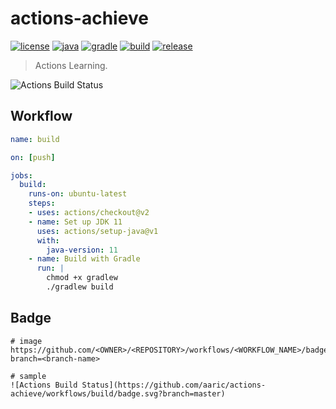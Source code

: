 # actions-achieve

[![license](https://img.shields.io/badge/license-MIT-green.svg?style=flat&logo=github)](https://www.mit-license.org)
[![java](https://img.shields.io/badge/java-11-brightgreen.svg?style=flat&logo=java)](https://www.oracle.com/java/technologies/javase-downloads.html)
[![gradle](https://img.shields.io/badge/gradle-5.6.2-brightgreen.svg?style=flat&logo=gradle)](https://docs.gradle.org/5.6.2/userguide/installation.html)
[![build](https://github.com/aaric/actions-achieve/workflows/build/badge.svg)](https://github.com/aaric/actions-achieve/actions)
[![release](https://img.shields.io/badge/release-0.1.1-blue.svg)](https://github.com/aaric/actions-achieve/releases)

> Actions Learning.

![Actions Build Status](https://github.com/aaric/actions-achieve/workflows/Java%20CI/badge.svg?branch=master)

## Workflow

```yaml
name: build

on: [push]

jobs:
  build:
    runs-on: ubuntu-latest
    steps:
    - uses: actions/checkout@v2
    - name: Set up JDK 11
      uses: actions/setup-java@v1
      with:
        java-version: 11
    - name: Build with Gradle
      run: |
        chmod +x gradlew
        ./gradlew build
```

## Badge

```text
# image
https://github.com/<OWNER>/<REPOSITORY>/workflows/<WORKFLOW_NAME>/badge.svg?branch=<branch-name>

# sample
![Actions Build Status](https://github.com/aaric/actions-achieve/workflows/build/badge.svg?branch=master)
```
